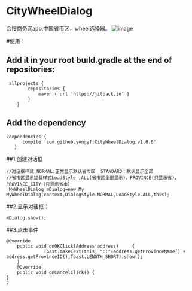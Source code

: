 # CityWheelDialog
会搜商务网app,中国省市区，wheel选择器。
 ![image](https://github.com/yonzhi/CityWheelDialog/blob/master/screenshots/q.png)
 
#使用：
## Add it in your root build.gradle at the end of repositories:

```
 allprojects {
		repositories {
			maven { url 'https://jitpack.io' }
		}
	}
 ```
 
 ## Add the dependency
 
 ```
 ?dependencies {
	   compile 'com.github.yongyf:CityWheelDialog:v1.0.6'
	}
 ```
##1.创建对话框

```
//对话框样式 NORMAL:正常显示默认省市区  STANDARD：默认显示全部
//省市区显示加载样式LoadStyle ,ALL(省市区全部显示)，PROVINCE(只显示省)，PROVINCE_CITY（只显示省市）
 MyWheelDialog mDialog=new My MyWheelDialog(context,DialogStyle.NORMAL,LoadStyle.ALL,this);
```
##2.显示对话框：
```
mDialog.show();
 ```
 
##3.点击事件

```
@Override
    public void onOKClick(Address address)     {
              Toast.makeText(this, "::"+address.getProvinceName() + address.getProvinceID(),Toast.LENGTH_SHORT).show();
    }
    @Override
    public void onCancelClick() {
}
?
    
